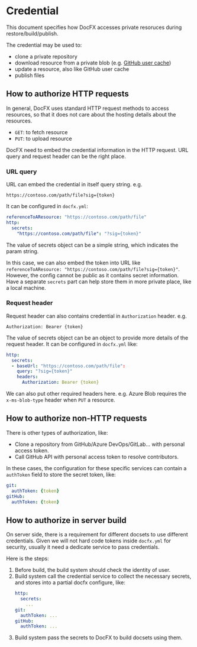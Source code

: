 # Credential

This document specifies how DocFX accesses private resoruces during restore/build/publish. 

The credential may be used to:
- clone a private repository
- download resource from a private blob (e.g. [GitHub user cache](github-user-cache.md))
- update a resource, also like GitHub user cache
- publish files

## How to authorize HTTP requests

In general, DocFX uses standard HTTP request methods to access resources, so that it does not care about the hosting details about the resources. 
- `GET`: to fetch resource
- `PUT`: to upload resource

DocFX need to embed the credential information in the HTTP request. URL query and request header can be the right place.

### URL query

URL can embed the credential in itself query string. e.g.
```
https://contoso.com/path/file?sig={token}
```

It can be configured in `docfx.yml`:
```yml
referenceToAResource: "https://contoso.com/path/file"
http:
  secrets:
    "https://contoso.com/path/file": "?sig={token}"
```
The value of secrets object can be a simple string, which indicates the param string. 

In this case, we can also embed the token into URL like `referenceToAResource: "https://contoso.com/path/file?sig={token}"`. However, the config cannot be public as it contains secret information. Have a separate `secrets` part can help store them in more private place, like a local machine.

### Request header

Request header can also contains credential in `Authorization` header. e.g.
```
Authorization: Bearer {token}
```
The value of secrets object can be an object to provide more details of the request header. It can be configured in `docfx.yml` like:
```yml
http:
  secrets:
  - baseUrl: "https://contoso.com/path/file":
    query: "?sig={token}"
    headers:
      Authorization: Bearer {token}
```

We can also put other required headers here. e.g. Azure Blob requires the `x-ms-blob-type` header when `PUT` a resource.

## How to authorize non-HTTP requests

There is other types of authorization, like:
- Clone a repository from GitHub/Azure DevOps/GitLab... with personal access token.
- Call GitHub API with personal access token to resolve contributors.

In these cases, the configuration for these specific services can contain a `authToken` field to store the secret token, like:
``` yml
git:
  authToken: {token}
gitHub:
  authToken: {token}
```

## How to authorize in server build
On server side, there is a requirement for different docsets to use different credentials. Given we will not hard code tokens inside `docfx.yml` for security, usually it need a dedicate service to pass credentials.

Here is the steps:
1. Before build, the build system should check the identity of user.
2. Build system call the credential service to collect the necessary secrets, and stores into a partial docfx configure, like:
   ```yml
   http:
     secrets:
       ...
   git:
     authToken: ...
   gitHub:
     authToken: ...
   ```
3. Build system pass the secrets to DocFX to build docsets using them.